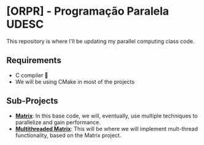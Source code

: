 # [ORPR] - Programação Paralela UDESC

This repository is where I'll be updating my parallel computing class code.

## Requirements
- C compiler :eyes:
- We will be using CMake in most of the projects

## Sub-Projects
- [<strong>Matrix</strong>](/matrix/): In this base code, we will, eventually, use multiple techniques to parallelize and gain performance.
- [<strong>Multithreaded Matrix</strong>](/matrix_threaded): This will be where we will implement mult-thread functionality, based on the Matrix project.

